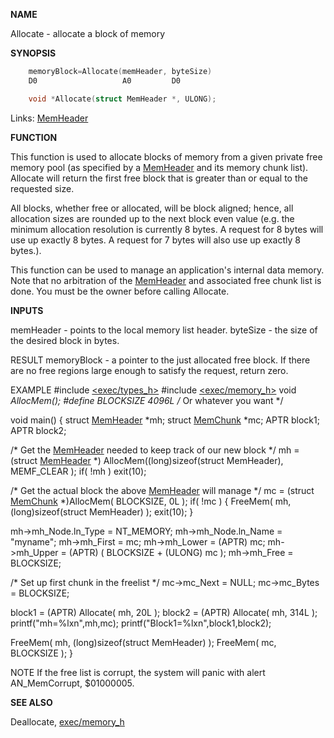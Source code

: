 
**NAME**

Allocate - allocate a block of memory

**SYNOPSIS**

```c
    memoryBlock=Allocate(memHeader, byteSize)
    D0                   A0         D0

    void *Allocate(struct MemHeader *, ULONG);

```
Links: [MemHeader](_OOXY) 

**FUNCTION**

This function is used to allocate blocks of memory from a given
private free memory pool (as specified by a [MemHeader](_OOXY) and its
memory chunk list).  Allocate will return the first free block that
is greater than or equal to the requested size.

All blocks, whether free or allocated, will be block aligned;
hence, all allocation sizes are rounded up to the next block even
value (e.g. the minimum allocation resolution is currently 8
bytes.  A request for 8 bytes will use up exactly 8 bytes.  A
request for 7 bytes will also use up exactly 8 bytes.).

This function can be used to manage an application's internal data
memory.  Note that no arbitration of the [MemHeader](_OOXY) and associated
free chunk list is done.  You must be the owner before calling
Allocate.

**INPUTS**

memHeader - points to the local memory list header.
byteSize - the size of the desired block in bytes.

RESULT
memoryBlock - a pointer to the just allocated free block.
If there are no free regions large enough to satisfy the
request, return zero.

EXAMPLE
#include [&#060;exec/types_h&#062;](_OOYV)
#include [&#060;exec/memory_h&#062;](_OOXY)
void *AllocMem();
#define BLOCKSIZE 4096L /* Or whatever you want */

void main()
{
struct [MemHeader](_OOXY) *mh;
struct [MemChunk](_OOXY)  *mc;
APTR   block1;
APTR   block2;

/* Get the [MemHeader](_OOXY) needed to keep track of our new block */
mh = (struct [MemHeader](_OOXY) *)
AllocMem((long)sizeof(struct MemHeader), MEMF_CLEAR );
if( !mh )
exit(10);

/* Get the actual block the above [MemHeader](_OOXY) will manage */
mc = (struct [MemChunk](_OOXY) *)AllocMem( BLOCKSIZE, 0L );
if( !mc )
{
FreeMem( mh, (long)sizeof(struct MemHeader) ); exit(10);
}

mh-&#062;mh_Node.ln_Type = NT_MEMORY;
mh-&#062;mh_Node.ln_Name = &#034;myname&#034;;
mh-&#062;mh_First = mc;
mh-&#062;mh_Lower = (APTR) mc;
mh-&#062;mh_Upper = (APTR) ( BLOCKSIZE + (ULONG) mc );
mh-&#062;mh_Free  = BLOCKSIZE;

/* Set up first chunk in the freelist */
mc-&#062;mc_Next  = NULL;
mc-&#062;mc_Bytes = BLOCKSIZE;

block1 = (APTR) Allocate( mh, 20L );
block2 = (APTR) Allocate( mh, 314L );
printf(&#034;mh=$%lx mc=$%lxn&#034;,mh,mc);
printf(&#034;Block1=$%lx, Block2=$%lxn&#034;,block1,block2);

FreeMem( mh, (long)sizeof(struct MemHeader) );
FreeMem( mc, BLOCKSIZE );
}

NOTE
If the free list is corrupt, the system will panic with alert
AN_MemCorrupt, $01000005.

**SEE ALSO**

Deallocate, [exec/memory_h](_OOXY)
